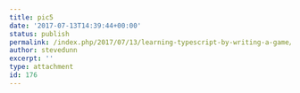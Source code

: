 ```yaml
---
title: pic5
date: '2017-07-13T14:39:44+00:00'
status: publish
permalink: /index.php/2017/07/13/learning-typescript-by-writing-a-game/pic5
author: stevedunn
excerpt: ''
type: attachment
id: 176
---
```

<!DOCTYPE html PUBLIC "-//W3C//DTD HTML 4.0 Transitional//EN" "http://www.w3.org/TR/REC-html40/loose.dtd">
<?xml encoding="UTF-8">

